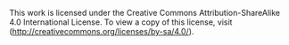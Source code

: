 This work is licensed under the Creative Commons Attribution-ShareAlike 4.0 International License. To view a copy of this license, visit (http://creativecommons.org/licenses/by-sa/4.0/).